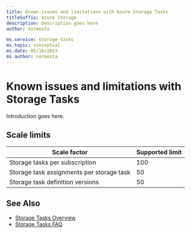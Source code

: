 ```yaml
---
title: Known issues and limitations with Azure Storage Tasks
titleSuffix: Azure Storage
description: Description goes here
author: normesta

ms.service: storage-tasks
ms.topic: conceptual
ms.date: 05/16/2023
ms.author: normesta
---
```


# Known issues and limitations with Storage Tasks

Introduction goes here.

## Scale limits

| Scale factor | Supported limit |
|---|---|
| Storage tasks per subscription | 100 |
| Storage task assignments per storage task | 50 |
| Storage task definition versions | 50 |

## See Also

- [Storage Tasks Overview](overview.md)
- [Storage Tasks FAQ](storage-task-faq.md)
